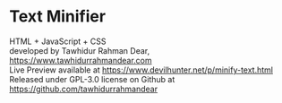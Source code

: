 # Text Minifier <br>
HTML + JavaScript + CSS <br>
developed by Tawhidur Rahman Dear, https://www.tawhidurrahmandear.com <br>
Live Preview available at https://www.devilhunter.net/p/minify-text.html <br>
Released under GPL-3.0 license on Github at https://github.com/tawhidurrahmandear 
